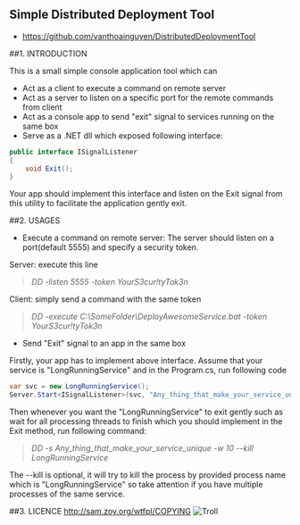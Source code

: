 Simple Distributed Deployment Tool
-----------------------------------------------------------------------
* https://github.com/vanthoainguyen/DistributedDeploymentTool

##1. INTRODUCTION

This is a small simple console application tool which can

* Act as a client to execute a command on remote server
* Act as a server to listen on a specific port for the remote commands from client
* Act as a console app to send "exit" signal to services running on the same box
* Serve as a .NET dll which exposed following interface:

```c#
public interface ISignalListener
{
    void Exit();
}
```

Your app should implement this interface and listen on the Exit signal from this utility to facilitate the application gently exit.


##2. USAGES
* Execute a command on remote server:
The server should listen on a port(default 5555) and specify a security token.

Server: execute this line

>  _DD -listen 5555 -token YourS3cur!tyTok3n_


Client: simply send a command with the same token

>  _DD -execute C:\SomeFolder\DeployAwesomeService.bat -token YourS3cur!tyTok3n_


* Send "Exit" signal to an app in the same box

Firstly, your app has to implement above interface. Assume that your service is "LongRunningService" and in the Program.cs, run following code
```c#
var svc = new LongRunningService();
Server.Start<ISignalListener>(svc, "Any_thing_that_make_your_service_unique");
```

Then whenever you want the "LongRunningService" to exit gently such as wait for all processing threads to finish which you should implement in the Exit method,
run following command:


>  _DD -s Any_thing_that_make_your_service_unique -w 10 --kill LongRunningService_

The --kill is optional, it will try to kill the process by provided process name which is "LongRunningService" so take attention if you have multiple processes of the same service.

##3. LICENCE
http://sam.zoy.org/wtfpl/COPYING 
![Troll](http://i40.tinypic.com/2m4vl2x.jpg) 